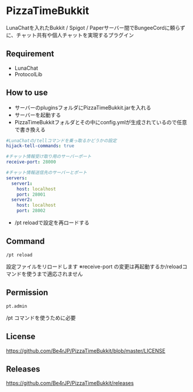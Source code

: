 # PizzaTimeBukkit

LunaChatを入れたBukkit / Spigot / Paperサーバー間でBungeeCordに頼らずに、チャット共有や個人チャットを実現するプラグイン

## Requirement

* LunaChat
* ProtocolLib

## How to use

* サーバーのpluginsフォルダにPizzaTimeBukkit.jarを入れる
* サーバーを起動する
* PizzaTimeBukkitフォルダとその中にconfig.ymlが生成されているので任意で書き換える
```yaml
#LunaChatの/tellコマンドを乗っ取るかどうかの設定
hijack-tell-commands: true

#チャット情報受け取り用のサーバーポート
receive-port: 28000

#チャット情報送信先のサーバーとポート
servers:
  server1:
    host: localhost
    port: 28001
  server2:
    host: localhost
    port: 28002
```
* /pt reloadで設定を再ロードする

## Command
```
/pt reload
```
設定ファイルをリロードします
※receive-port の変更は再起動するか/reloadコマンドを使うまで適応されません

## Permission
```
pt.admin
```
/pt コマンドを使うために必要

## License
https://github.com/Be4rJP/PizzaTimeBukkit/blob/master/LICENSE

## Releases
https://github.com/Be4rJP/PizzaTimeBukkit/releases
